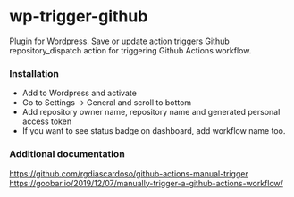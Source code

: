# wp-trigger-github

Plugin for Wordpress.
Save or update action triggers Github repository_dispatch action for triggering Github Actions workflow.

### Installation

- Add to Wordpress and activate
- Go to Settings -> General and scroll to bottom
- Add repository owner name, repository name and generated personal access token
- If you want to see status badge on dashboard, add workflow name too.

### Additional documentation

https://github.com/rgdiascardoso/github-actions-manual-trigger
https://goobar.io/2019/12/07/manually-trigger-a-github-actions-workflow/
